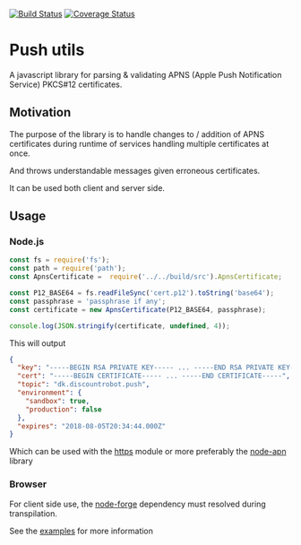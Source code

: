 [![Build Status](https://travis-ci.org/Discountrobot/push-utils.svg?branch=master)](https://travis-ci.org/Discountrobot/push-utils)
[![Coverage Status](https://coveralls.io/repos/github/Discountrobot/push-utils/badge.svg?branch=master)](https://coveralls.io/github/Discountrobot/push-utils?branch=master)

# Push utils

A javascript library for parsing & validating APNS (Apple Push Notification Service) PKCS#12 certificates.

## Motivation

The purpose of the library is to handle changes to / addition of APNS certificates during runtime of services handling multiple certificates at once.

And throws understandable messages given erroneous certificates.

It can be used both client and server side.

## Usage

### Node.js

```javascript
const fs = require('fs');
const path = require('path');
const ApnsCertificate =  require('../../build/src').ApnsCertificate;

const P12_BASE64 = fs.readFileSync('cert.p12').toString('base64');
const passphrase = 'passphrase if any';
const certificate = new ApnsCertificate(P12_BASE64, passphrase);

console.log(JSON.stringify(certificate, undefined, 4));
```

This will output

```json
{
  "key": "-----BEGIN RSA PRIVATE KEY----- ... -----END RSA PRIVATE KEY-----",
  "cert": "-----BEGIN CERTIFICATE----- ... -----END CERTIFICATE-----",
  "topic": "dk.discountrobot.push",
  "environment": {
    "sandbox": true,
    "production": false
  },
  "expires": "2018-08-05T20:34:44.000Z"
}
```

Which can be used with the [https](https://nodejs.org/docs/latest/api/https.html#https_https_request_options_callback) module
or more preferably the [node-apn](https://github.com/node-apn/node-apn) library

### Browser

For client side use, the [node-forge](https://github.com/digitalbazaar/forge) dependency must resolved during transpilation.

See the [examples](examples) for more information
